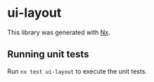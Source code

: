# ui-layout

This library was generated with [Nx](https://nx.dev).

## Running unit tests

Run `nx test ui-layout` to execute the unit tests.

